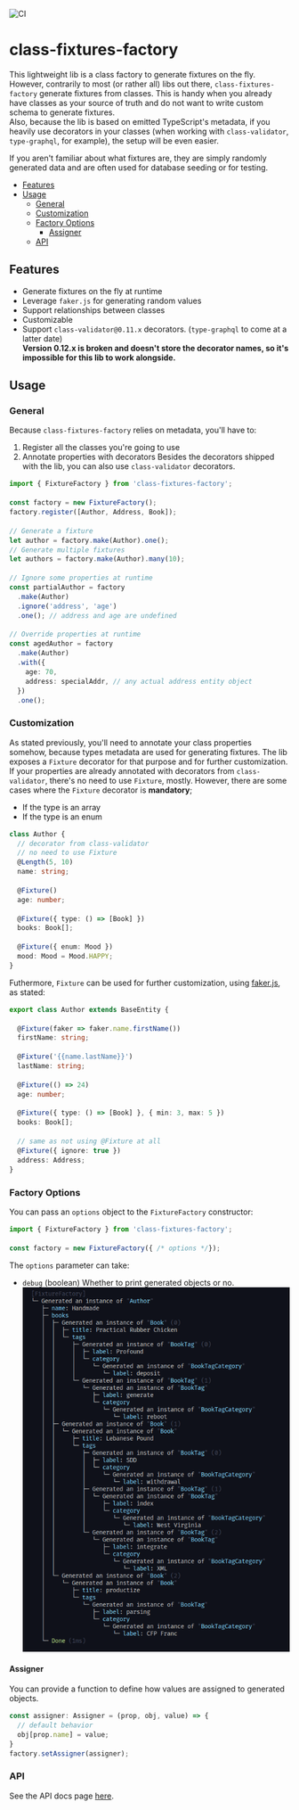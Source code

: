![CI](https://github.com/CyriacBr/class-fixtures-factory/workflows/CI/badge.svg)

# class-fixtures-factory <!-- omit in toc -->

This lightweight lib is a class factory to generate fixtures on the fly. However, contrarily to most (or rather all)
libs out there, `class-fixtures-factory` generate fixtures from classes. This is handy when you already have
classes as your source of truth and do not want to write custom schema to generate fixtures.  
Also, because the lib is based on emitted TypeScript's metadata, if you heavily
use decorators in your classes (when working with `class-validator`, `type-graphql`, for example), the setup will be even easier.

If you aren't familiar about what fixtures are, they are simply randomly generated data and are often used for database
seeding or for testing.

- [Features](#features)
- [Usage](#usage)
  - [General](#general)
  - [Customization](#customization)
  - [Factory Options](#factory-options)
    - [Assigner](#assigner)
  - [API](#api)

## Features

- Generate fixtures on the fly at runtime
- Leverage `faker.js` for generating random values
- Support relationships between classes
- Customizable
- Support `class-validator@0.11.x` decorators. (`type-graphql` to come at a latter date)  
  **Version 0.12.x is broken and doesn't store the decorator names, so it's impossible for this lib to work alongside.**

## Usage

### General

Because `class-fixtures-factory` relies on metadata, you'll have to:

1. Register all the classes you're going to use
2. Annotate properties with decorators
   Besides the decorators shipped with the lib, you can also use `class-validator` decorators.

```ts
import { FixtureFactory } from 'class-fixtures-factory';

const factory = new FixtureFactory();
factory.register([Author, Address, Book]);

// Generate a fixture
let author = factory.make(Author).one();
// Generate multiple fixtures
let authors = factory.make(Author).many(10);

// Ignore some properties at runtime
const partialAuthor = factory
  .make(Author)
  .ignore('address', 'age')
  .one(); // address and age are undefined

// Override properties at runtime
const agedAuthor = factory
  .make(Author)
  .with({
    age: 70,
    address: specialAddr, // any actual address entity object
  })
  .one();
```

### Customization

As stated previously, you'll need to annotate your class properties somehow, because types metadata
are used for generating fixtures.
The lib exposes a `Fixture` decorator for that purpose and for further customization.
If your properties are already annotated with decorators from `class-validator`, there's no need to use `Fixture`, mostly. 
However, there are some cases where the `Fixture` decorator is **mandatory**;

- If the type is an array
- If the type is an enum

```ts
class Author {
  // decorator from class-validator
  // no need to use Fixture
  @Length(5, 10)
  name: string;

  @Fixture()
  age: number;

  @Fixture({ type: () => [Book] })
  books: Book[];

  @Fixture({ enum: Mood })
  mood: Mood = Mood.HAPPY;
}
```

Futhermore, `Fixture` can be used for further customization, using [faker.js](https://github.com/marak/Faker.js/#api), as stated:

```ts
export class Author extends BaseEntity {

  @Fixture(faker => faker.name.firstName())
  firstName: string;

  @Fixture('{{name.lastName}}')
  lastName: string;

  @Fixture(() => 24)
  age: number;

  @Fixture({ type: () => [Book] }, { min: 3, max: 5 })
  books: Book[];

  // same as not using @Fixture at all
  @Fixture({ ignore: true })
  address: Address;
}
```

### Factory Options

You can pass an `options` object to the `FixtureFactory` constructor:

```ts
import { FixtureFactory } from 'class-fixtures-factory';

const factory = new FixtureFactory({ /* options */});
```

The `options` parameter can take:
* `debug` (boolean)
  Whether to print generated objects or no.
  ![](debug.png)


#### Assigner

You can provide a function to define how values are assigned to generated objects.
```ts
const assigner: Assigner = (prop, obj, value) => {
  // default behavior
  obj[prop.name] = value;
}
factory.setAssigner(assigner);
```

### API

See the API docs page [here](./docs/markdown/index.md).
